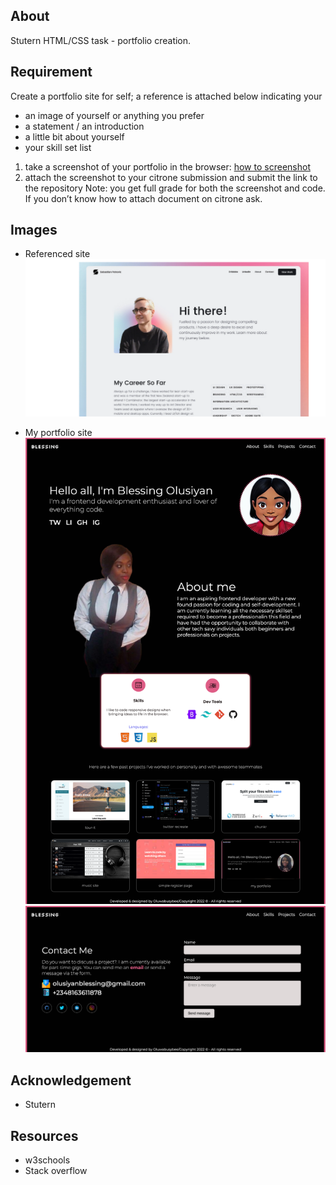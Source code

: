 ## About
Stutern HTML/CSS task - portfolio creation.

## Requirement
Create a portfolio site for self; a reference is attached below indicating your

- an image of yourself or anything you prefer
- a statement / an introduction
- a little bit about yourself
- your skill set list


1. take a screenshot of your portfolio in the browser: [how to screenshot](https://www.businessinsider.com/guides/tech/how-to-screenshot-on-google-chrome?r=US&IR=T)
2. attach the screenshot to your citrone submission and submit the link to the repository
Note: you get full grade for both the screenshot and code. If you don’t know how to attach document on citrone ask.

## Images
- Referenced site
![Referenced image](./img/portfolio-reference.png)

- My portfolio site
![My portfolio site](./img/portfolio-home.png)
![Contact page](./img/portfolio-contact.png)

## Acknowledgement
- Stutern

## Resources
- w3schools
- Stack overflow

